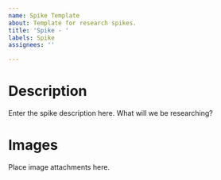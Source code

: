 ```yaml
---
name: Spike Template
about: Template for research spikes.
title: 'Spike - '
labels: Spike
assignees: ''

---
```


# Description
Enter the spike description here. What will we be researching?

# Images
Place image attachments here.
